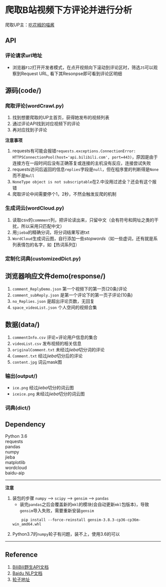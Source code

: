 # 爬取B站视频下方评论并进行分析
爬取UP主：[吃花椒的喵酱](https://space.bilibili.com/2026561407/)

## API
### 评论请求url地址
- 浏览器`F12`打开开发者模式，在点开视频向下滚动到评论区时，筛选`JS`可以观察到Request URL, 看下其Resonpse即可看到评论区明细

## 源码(code/)
### 爬取评论(wordCrawl.py)
1. 找到想要爬取的UP主首页，获得她发布的视频列表
2. 通过评论API找到对应视频下的评论
3. 再对应找到子评论

**注意事项**
1. requests有可能会报错`requests.exceptions.ConnectionError: HTTPSConnectionPool(host='api.bilibili.com', port=443)`，原因是由于连接方在一段时间后没有正确答复或连接的主机没有反应，连接尝试失败
2. requests访问后返回的信息`replies`字段是`null`，但在程序里的判断得是`None`而不是`Null`
3. `NoneType object is not subscriptable`在2.中没用过滤全？还会有这个报错
4. 爬取评论中间需要停个1，2秒，不然会触发反爬的机制

### 生成词云(wordCloud.py)
1. 读取csv的`commment`列，把评论读出来，只留中文（会有符号和网址之类的干扰，所以采用只匹配中文）
2. 用`jieba`的精确分词，将分词结果写进txt
3. `WordCloud`生成词云图，自行添加一些*stopwords*（如一些虚词，还有就是系列表情包的名字，如【热词系列】）


### 定制化词典(customizedDict.py)


## 浏览器响应文件demo(response/)
1. `comment_ReplyDemo.json`     第一个视频下的第一页(20条)评论
2. `comment_subReply.json`      是第一个评论下的第一页子评论(10条)
3. `no_Replies.json`            是超出评论页数，无回复
4. `space_videoList.json`       个人空间的视频合集

## 数据(data/)
1. `commentInfo.csv`        评论+评论用户信息的集合
2. `videoList.csv`          发布视频的相关信息
3. `originalComment.txt`    未经过*jieba*切分词的评论
4. `Comment.txt`            经过*jieba*切分后的评论
5. `content.jpg`            词云mask图
### 输出(output/)
* `ice.png`     经过*jieba*切分的词云图
* `iceice.png`  未经过*jieba*切分的词云图
### 词典(dict/)


## Dependency
Python 3.6  
requests  
pandas  
numpy  
jieba  
matplotlib  
wordcloud  
baidu-aip

-----------------------------------------------------------------
**注意**
1. 装包的步骤 `numpy` --> `scipy` --> `gensim` --> `pandas`
   * 装完`pandas`之后会覆盖新的`mkl`的模块(会自动更新`mkl`包版本)，导致`gensim`导入失败，需要重新安装`gensim`
    ```shell
        pip install --force-reinstall gensim-3.8.3-cp36-cp36m-win_amd64.whl
    ```
3. Python3.7的`numpy`轮子有问题，装不上，使用3.6的可以
-----------------------------------------------------------------

## Reference
1. [BiliBili野生API文档](https://github.com/SocialSisterYi/bilibili-API-collect)
2. [Baidu NLP文档](http://ai.baidu.com/ai-doc/NLP/tk6z52b9z)
3. [轮子地址](https://www.lfd.uci.edu/~gohlke/pythonlibs/)